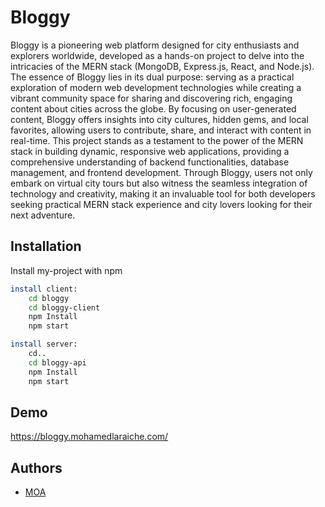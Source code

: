 
# Bloggy

Bloggy is a pioneering web platform designed for city enthusiasts and explorers worldwide, developed as a hands-on project to delve into the intricacies of the MERN stack (MongoDB, Express.js, React, and Node.js). The essence of Bloggy lies in its dual purpose: serving as a practical exploration of modern web development technologies while creating a vibrant community space for sharing and discovering rich, engaging content about cities across the globe. By focusing on user-generated content, Bloggy offers insights into city cultures, hidden gems, and local favorites, allowing users to contribute, share, and interact with content in real-time. This project stands as a testament to the power of the MERN stack in building dynamic, responsive web applications, providing a comprehensive understanding of backend functionalities, database management, and frontend development. Through Bloggy, users not only embark on virtual city tours but also witness the seamless integration of technology and creativity, making it an invaluable tool for both developers seeking practical MERN stack experience and city lovers looking for their next adventure.




## Installation

Install my-project with npm

```bash
install client:
    cd bloggy
    cd bloggy-client
    npm Install
    npm start

install server:
    cd..
    cd bloggy-api
    npm Install
    npm start

```
    


## Demo

https://bloggy.mohamedlaraiche.com/


## Authors

- [MOA](https://www.mohamedlaraiche.com)

